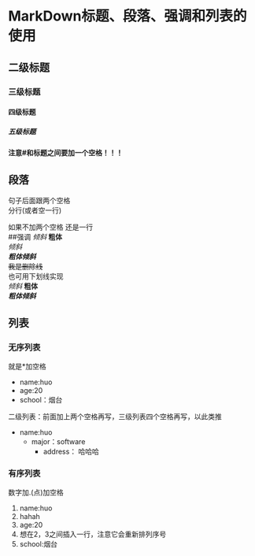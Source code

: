 # MarkDown标题、段落、强调和列表的使用

## 二级标题
### 三级标题
#### 四级标题
##### 五级标题  
**注意#和标题之间要加一个空格！！！**
## 段落
句子后面跟两个空格  
分行(或者空一行)

如果不加两个空格
还是一行  
##强调
*倾斜*
**粗体**   
*倾斜*  
***粗体倾斜***  
~~我是删除线~~     
也可用下划线实现  
_倾斜_
__粗体__  
___粗体倾斜___  

## 列表
### 无序列表

就是\*加空格
* name:huo
* age:20
* school：烟台

 
二级列表：前面加上两个空格再写，三级列表四个空格再写，以此类推
- name:huo 
  - major：software 
    - address： 哈哈哈  
    
### 有序列表
数字加.(点)加空格  
1. name:huo    
  1. hahah  
2. age:20  
4. 想在2，3之间插入一行，注意它会重新排列序号
3. school:烟台  
